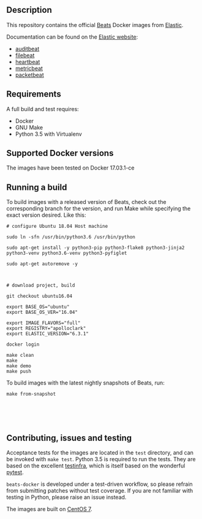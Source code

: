 ## Description

This repository contains the official [Beats][beats] Docker images from
[Elastic][elastic].

Documentation can be found on the [Elastic website][elastic]:

* [auditbeat][auditbeat]
* [filebeat][filebeat]
* [heartbeat][heartbeat]
* [metricbeat][metricbeat]
* [packetbeat][packetbeat]

[beats]: https://www.elastic.co/products/beats
[elastic]: https://www.elastic.co/
[auditbeat]: https://www.elastic.co/guide/en/beats/auditbeat/current/running-on-docker.html
[filebeat]: https://www.elastic.co/guide/en/beats/filebeat/current/running-on-docker.html
[heartbeat]: https://www.elastic.co/guide/en/beats/heartbeat/current/running-on-docker.html
[metricbeat]: https://www.elastic.co/guide/en/beats/metricbeat/current/running-on-docker.html
[packetbeat]: https://www.elastic.co/guide/en/beats/packetbeat/current/running-on-docker.html

## Requirements
A full build and test requires:
* Docker
* GNU Make
* Python 3.5 with Virtualenv

## Supported Docker versions

The images have been tested on Docker 17.03.1-ce

## Running a build
To build images with a released version of Beats, check out the corresponding
branch for the version, and run Make while specifying the exact version desired.
Like this:
```
# configure Ubuntu 18.04 Host machine

sudo ln -sfn /usr/bin/python3.6 /usr/bin/python

sudo apt-get install -y python3-pip python3-flake8 python3-jinja2 python3-venv python3.6-venv python3-pyfiglet

sudo apt-get autoremove -y



# download project, build

git checkout ubuntu16.04

export BASE_OS="ubuntu"
export BASE_OS_VER="16.04"

export IMAGE_FLAVORS="full"
export REGISTRY="apolloclark"
export ELASTIC_VERSION="6.3.1"

docker login

make clean
make
make demo
make push
```

To build images with the latest nightly snapshots of Beats, run:
```
make from-snapshot
```
<br/><br/><br/>



## Contributing, issues and testing

Acceptance tests for the images are located in the `test` directory,
and can be invoked with `make test`. Python 3.5 is required to run the
tests. They are based on the
excellent [testinfra](http://testinfra.readthedocs.io/en/latest/),
which is itself based on
the wonderful [pytest](http://doc.pytest.org/en/latest/).

`beats-docker` is developed under a test-driven
workflow, so please refrain from submitting patches without test
coverage. If you are not familiar with testing in Python, please
raise an issue instead.

The images are built on [CentOS 7][centos-7].

[centos-7]: https://github.com/CentOS/sig-cloud-instance-images/blob/50281d86d6ed5c61975971150adfd0ede86423bb/docker/Dockerfile
